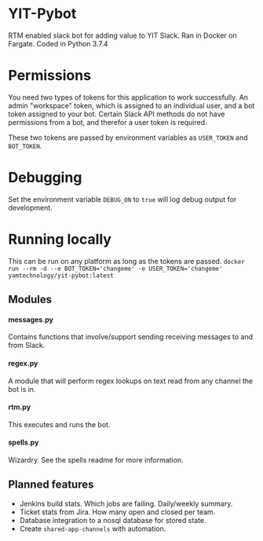 # YIT-Pybot
RTM enabled slack bot for adding value to YIT Slack. Ran in Docker on Fargate. Coded in Python 3.7.4

# Permissions
You need two types of tokens for this application to work successfully. An admin "workspace" token, which is assigned 
to an individual user, and a bot token assigned to your bot. Certain Slack API methods do not have permissions from a
bot, and therefor a user token is required. 

These two tokens are passed by environment variables as `USER_TOKEN` and `BOT_TOKEN`.

# Debugging
Set the environment variable `DEBUG_ON` to `true` will log debug output for development. 

# Running locally
This can be run on any platform as long as the tokens are passed.
`docker run --rm -d --e BOT_TOKEN='changeme' -e USER_TOKEN='changeme' yamtechnology/yit-pybot:latest`

## Modules
#### messages.py
Contains functions that involve/support sending receiving messages to and from Slack. 

#### regex.py
A module that will perform regex lookups on text read from any channel the bot is in. 

#### rtm.py
This executes and runs the bot. 

#### spells.py
Wizardry. See the spells readme for more information.

## Planned features
* Jenkins build stats. Which jobs are failing. Daily/weekly summary. 
* Ticket stats from Jira. How many open and closed per team.
* Database integration to a nosql database for stored state.
* Create `shared-app-channels` with automation. 